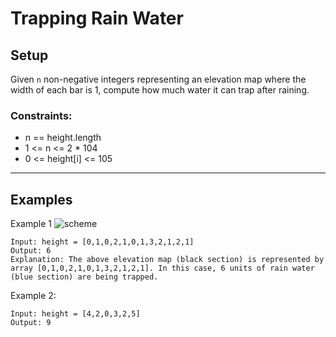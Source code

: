 # Trapping Rain Water

## Setup
Given `n` non-negative integers representing an elevation map where the width of each bar is 1, compute how much water it can trap after raining.

### Constraints:

 - n == height.length
 - 1 <= n <= 2 * 104
 - 0 <= height[i] <= 105

***

## Examples
Example 1
![scheme](https://i.ibb.co/5WqSw79/Func-Scheme.png)
```  
Input: height = [0,1,0,2,1,0,1,3,2,1,2,1]
Output: 6
Explanation: The above elevation map (black section) is represented by array [0,1,0,2,1,0,1,3,2,1,2,1]. In this case, 6 units of rain water (blue section) are being trapped.
```
Example 2:
```
Input: height = [4,2,0,3,2,5]
Output: 9
```
